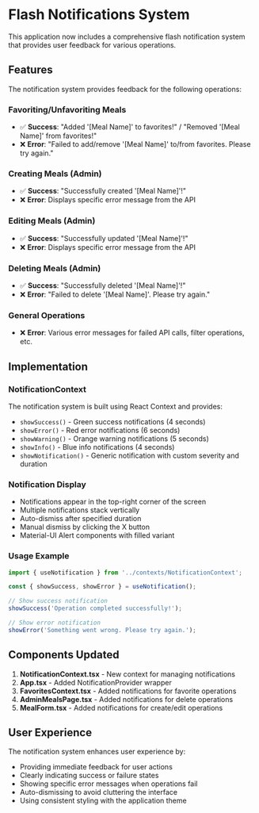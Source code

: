 # Flash Notifications System

This application now includes a comprehensive flash notification system that provides user feedback for various operations.

## Features

The notification system provides feedback for the following operations:

### Favoriting/Unfavoriting Meals
- ✅ **Success**: "Added '[Meal Name]' to favorites!" / "Removed '[Meal Name]' from favorites!"
- ❌ **Error**: "Failed to add/remove '[Meal Name]' to/from favorites. Please try again."

### Creating Meals (Admin)
- ✅ **Success**: "Successfully created '[Meal Name]'!"
- ❌ **Error**: Displays specific error message from the API

### Editing Meals (Admin)
- ✅ **Success**: "Successfully updated '[Meal Name]'!"
- ❌ **Error**: Displays specific error message from the API

### Deleting Meals (Admin)
- ✅ **Success**: "Successfully deleted '[Meal Name]'!"
- ❌ **Error**: "Failed to delete '[Meal Name]'. Please try again."

### General Operations
- ❌ **Error**: Various error messages for failed API calls, filter operations, etc.

## Implementation

### NotificationContext
The notification system is built using React Context and provides:
- `showSuccess()` - Green success notifications (4 seconds)
- `showError()` - Red error notifications (6 seconds)
- `showWarning()` - Orange warning notifications (5 seconds)
- `showInfo()` - Blue info notifications (4 seconds)
- `showNotification()` - Generic notification with custom severity and duration

### Notification Display
- Notifications appear in the top-right corner of the screen
- Multiple notifications stack vertically
- Auto-dismiss after specified duration
- Manual dismiss by clicking the X button
- Material-UI Alert components with filled variant

### Usage Example
```typescript
import { useNotification } from '../contexts/NotificationContext';

const { showSuccess, showError } = useNotification();

// Show success notification
showSuccess('Operation completed successfully!');

// Show error notification
showError('Something went wrong. Please try again.');
```

## Components Updated

1. **NotificationContext.tsx** - New context for managing notifications
2. **App.tsx** - Added NotificationProvider wrapper
3. **FavoritesContext.tsx** - Added notifications for favorite operations
4. **AdminMealsPage.tsx** - Added notifications for delete operations
5. **MealForm.tsx** - Added notifications for create/edit operations

## User Experience

The notification system enhances user experience by:
- Providing immediate feedback for user actions
- Clearly indicating success or failure states
- Showing specific error messages when operations fail
- Auto-dismissing to avoid cluttering the interface
- Using consistent styling with the application theme 